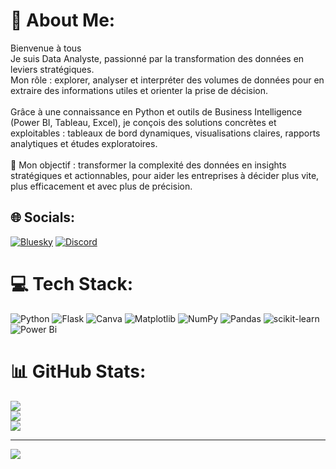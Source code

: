 # 💫 About Me:
Bienvenue à tous<br>Je suis Data Analyste, passionné par la transformation des données en leviers stratégiques. <br>Mon rôle : explorer, analyser et interpréter des volumes de données pour en extraire des informations utiles et orienter la prise de décision.<br><br>Grâce à une connaissance en Python et outils de Business Intelligence (Power BI, Tableau, Excel), je conçois des solutions concrètes et exploitables : tableaux de bord dynamiques, visualisations claires, rapports analytiques et études exploratoires.<br><br>🎯 Mon objectif : transformer la complexité des données en insights stratégiques et actionnables, pour aider les entreprises à décider plus vite, plus efficacement et avec plus de précision.


## 🌐 Socials:
[![Bluesky](https://img.shields.io/badge/bluesky-0285FF?style=for-the-badge&logo=bluesky&logoColor=%23FFFFFF)](https://bsky.app/profile/www.linkedin.com/in/chieudjui) [![Discord](https://img.shields.io/badge/Discord-%237289DA.svg?logo=discord&logoColor=white)](https://discord.gg/https://github.com/Chieudjui) 

# 💻 Tech Stack:
![Python](https://img.shields.io/badge/python-3670A0?style=for-the-badge&logo=python&logoColor=ffdd54) ![Flask](https://img.shields.io/badge/flask-%23000.svg?style=for-the-badge&logo=flask&logoColor=white) ![Canva](https://img.shields.io/badge/Canva-%2300C4CC.svg?style=for-the-badge&logo=Canva&logoColor=white) ![Matplotlib](https://img.shields.io/badge/Matplotlib-%23ffffff.svg?style=for-the-badge&logo=Matplotlib&logoColor=black) ![NumPy](https://img.shields.io/badge/numpy-%23013243.svg?style=for-the-badge&logo=numpy&logoColor=white) ![Pandas](https://img.shields.io/badge/pandas-%23150458.svg?style=for-the-badge&logo=pandas&logoColor=white) ![scikit-learn](https://img.shields.io/badge/scikit--learn-%23F7931E.svg?style=for-the-badge&logo=scikit-learn&logoColor=white) ![Power Bi](https://img.shields.io/badge/power_bi-F2C811?style=for-the-badge&logo=powerbi&logoColor=black)
# 📊 GitHub Stats:
![](https://github-readme-stats.vercel.app/api?username=Chieudjui&theme=dark&hide_border=false&include_all_commits=false&count_private=false)<br/>
![](https://nirzak-streak-stats.vercel.app/?user=Chieudjui&theme=dark&hide_border=false)<br/>
![](https://github-readme-stats.vercel.app/api/top-langs/?username=Chieudjui&theme=dark&hide_border=false&include_all_commits=false&count_private=false&layout=compact)

---
[![](https://visitcount.itsvg.in/api?id=Chieudjui&icon=0&color=0)](https://visitcount.itsvg.in)

<!-- Proudly created with GPRM ( https://gprm.itsvg.in ) -->